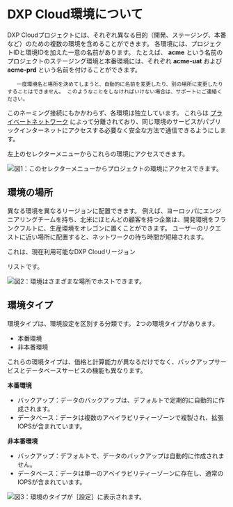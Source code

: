 # DXP Cloud環境について

DXP Cloudプロジェクトには、それぞれ異なる目的（開発、ステージング、本番など）のための複数の環境を含めることができます。 各環境には、プロジェクトIDと環境IDを加えた一意の名前があります。 たとえば、 **acme** という名前のプロジェクトのステージング環境と本番環境には、それぞれ **acme-uat** および **acme-prd** という名前を付けることができます。

```{warning}
   一度環境名と場所を決めてしまうと、自動的に名前を変更したり、別の場所に変更したりすることはできません。 このようなことをしなければいけない場合は、サポートにご連絡ください。
```

このネーミング接続にもかかわらず、各環境は独立しています。 これらは [プライベートネットワーク](../infrastructure-and-operations/networking/private-network.md) によって分離されており、同じ環境のサービスがパブリックインターネットにアクセスする必要なく安全な方法で通信できるようにします。

左上のセレクターメニューからこれらの環境にアクセスできます。

![図1：このセレクターメニューからプロジェクトの環境にアクセスできます。](./understanding-dxp-cloud-environments/images/01.png)

<a name="environment-location" />

## 環境の場所

異なる環境を異なるリージョンに配置できます。 例えば、ヨーロッパにエンジニアリングチームを持ち、北米にほとんどの顧客を持つ企業は、開発環境をフランクフルトに、生産環境をオレゴンに置くことができます。 ユーザーのリクエストに近い場所に配置すると、ネットワークの待ち時間が短縮されます。

これは、現在利用可能なDXP Cloudリージョン</a>

リストです。</p> 

![図2：環境はさまざまな場所でホストできます。](./understanding-dxp-cloud-environments/images/02.png)



<a name="environment-type" />

## 環境タイプ

環境タイプは、環境設定を区別する分類です。 2つの環境タイプがあります。

* 本番環境
* 非本番環境

これらの環境タイプは、価格と計算能力が異なるだけでなく、バックアップサービスとデータベースサービスの機能も異なります。

**本番環境**

* バックアップ：データのバックアップは、デフォルトで定期的に自動的に作成されます。
* データベース：データは複数のアベイラビリティーゾーンで複製され、拡張IOPSが含まれています。

**非本番環境**

* バックアップ：デフォルトで、データのバックアップは自動的に作成されません。
* データベース：データは単一のアベイラビリティーゾーンに存在し、通常のIOPSが含まれています。

![図3：環境のタイプが［設定］に表示されます。](./understanding-dxp-cloud-environments/images/03.png)
